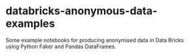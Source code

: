 # databricks-anonymous-data-examples
Some example notebooks for producing anonymised data in Data Bricks using Python Faker and Pandas DataFrames.
